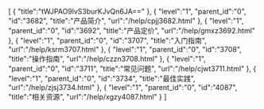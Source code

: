 [
	{
		"title":"tWJPAO9lvS3burKJvQn6JA=="
	},
	{
		"level":"1",
		"parent_id":"0",
		"id":"3682",
		"title":"产品简介",
		"url":"/help/cpjj3682.html"
	},
	{
		"level":"1",
		"parent_id":"0",
		"id":"3692",
		"title":"产品定价",
		"url":"/help/gmxz3692.html"
	},
	{
		"level":"1",
		"parent_id":"0",
		"id":"3707",
		"title":"入门指南",
		"url":"/help/ksrm3707.html"
	},
	{
		"level":"1",
		"parent_id":"0",
		"id":"3708",
		"title":"操作指南",
		"url":"/help/czzn3708.html"
	},
	{
		"level":"1",
		"parent_id":"0",
		"id":"3711",
		"title":"常见问题",
		"url":"/help/cjwt3711.html"
	},
	{
		"level":"1",
		"parent_id":"0",
		"id":"3734",
		"title":"最佳实践",
		"url":"/help/zjsj3734.html"
	},
	{
		"level":"1",
		"parent_id":"0",
		"id":"4087",
		"title":"相关资源",
		"url":"/help/xgzy4087.html"
	}
]